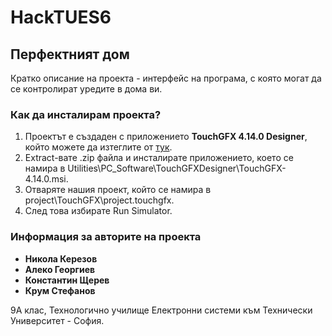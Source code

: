 # HackTUES6

## Перфектният дом

Кратко описание на проекта - интерфейс на програма, с която могат да се контролират уредите в дома ви. 

### Как да инсталирам проекта?

1) Проектът е създаден с приложението **TouchGFX 4.14.0 Designer**, който можете да изтеглите от [тук](https://drive.google.com/file/d/1KEF2FJAqcGtoG4UEwilVbEjeRpIrCE2T/view?usp=sharing).
2) Extract-вате .zip файла и инсталирате приложението, което се намира в Utilities\PC_Software\TouchGFXDesigner\TouchGFX-4.14.0.msi.
3) Отваряте нашия проект, който се намира в project\TouchGFX\project.touchgfx.
4) След това избирате Run Simulator.

### Информация за авторите на проекта
* **Никола Керезов**
* **Алеко Георгиев**
* **Константин Щерев**
* **Крум Стефанов**

9А клас, Технологично училище Електронни системи към Технически Университет - София.
